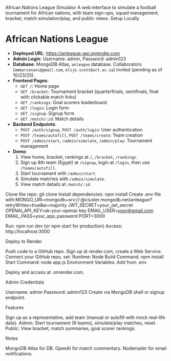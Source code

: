 African Nations League Simulator
A web interface to simulate a football tournament for African nations, with team sign-ups, squad management, bracket, match simulation/play, and public views.
Setup Locally

# African Nations League
- **Deployed URL**: https://anleague-api.onrender.com
- **Admin Login**: Username: admin, Password: admin123
- **Database**: MongoDB Atlas, `anleague` database. Collaborators (`ammarcanani@gmail.com`, `elsje.scott@uct.ac.za`) invited (pending as of 10/23/25).
- **Frontend Pages**:
  - `GET /`: Home page
  - `GET /bracket`: Tournament bracket (quarterfinals, semifinals, final with clickable match links)
  - `GET /rankings`: Goal scorers leaderboard
  - `GET /login`: Login form
  - `GET /signup`: Signup form
  - `GET /match/:id`: Match details
- **Backend Endpoints**:
  - `POST /auth/signup`, `POST /auth/login`: User authentication
  - `POST /teams/autofill`, `POST /teams/create`: Team creation
  - `POST /admin/start`, `/admin/simulate`, `/admin/play`: Tournament management
- **Demo**:
  1. View home, bracket, rankings at `/`, `/bracket`, `/rankings`.
  2. Sign up 8th team (Egypt) at `/signup`, login at `/login`, then use `/teams/autofill`.
  3. Start tournament with `/admin/start`.
  4. Simulate matches with `/admin/simulate`.
  5. View match details at `/match/:id`.

Clone the repo: git clone <your-repo-url>
Install dependencies: npm install
Create .env file with:MONGO_URI=mongodb+srv://<user>:<pass>@cluster.mongodb.net/anleague?retryWrites=true&w=majority
JWT_SECRET=your_jwt_secret
OPENAI_API_KEY=sk-your-openai-key
EMAIL_USER=your@gmail.com
EMAIL_PASS=your_app_password
PORT=3000


Run: npm run dev (or npm start for production)
Access: http://localhost:3000

Deploy to Render

Push code to a GitHub repo.
Sign up at render.com, create a Web Service.
Connect your GitHub repo, set:
Runtime: Node
Build Command: npm install
Start Command: node app.js
Environment Variables: Add from .env


Deploy and access at <your-app>.onrender.com.

Admin Credentials

Username: admin
Password: admin123
Create via MongoDB shell or signup endpoint.

Features

Sign up as a representative, add team (manual or autofill with mock real-life data).
Admin: Start tournament (8 teams), simulate/play matches, reset.
Public: View bracket, match summaries, goal scorer rankings.

Notes

MongoDB Atlas for DB.
OpenAI for match commentary.
Nodemailer for email notifications.
